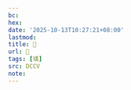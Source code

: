 ```yaml
---
bc:
hex:
date: '2025-10-13T10:27:21+08:00'
lastmod:
title: 􃀼
url: 􃀼
tags: [璚]
src: DCCV
note:
---
```

